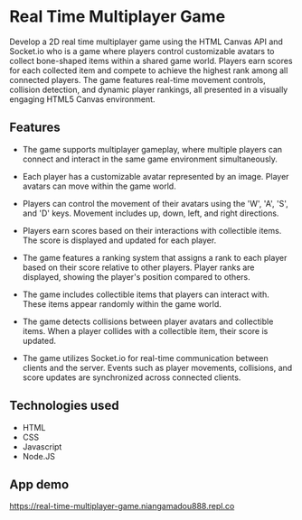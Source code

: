 
# Real Time Multiplayer Game
Develop a 2D real time multiplayer game using the HTML Canvas API and Socket.io who is a game where players control customizable avatars to collect bone-shaped items within a shared game world. Players earn scores for each collected item and compete to achieve the highest rank among all connected players. The game features real-time movement controls, collision detection, and dynamic player rankings, all presented in a visually engaging HTML5 Canvas environment.
## Features

- The game supports multiplayer gameplay, where multiple players can connect and interact in the same game environment simultaneously.

- Each player has a customizable avatar represented by an image. Player avatars can move within the game world.

- Players can control the movement of their avatars using the 'W', 'A', 'S', and 'D' keys. Movement includes up, down, left, and right directions.

- Players earn scores based on their interactions with collectible items. The score is displayed and updated for each player.

- The game features a ranking system that assigns a rank to each player based on their score relative to other players. Player ranks are displayed, showing the player's position compared to others.

- The game includes collectible items that players can interact with. These items appear randomly within the game world.

- The game detects collisions between player avatars and collectible items. When a player collides with a collectible item, their score is updated.

- The game utilizes Socket.io for real-time communication between clients and the server. Events such as player movements, collisions, and score updates are synchronized across connected clients.


## Technologies used
- HTML
- CSS
- Javascript
- Node.JS
## App demo

https://real-time-multiplayer-game.niangamadou888.repl.co
